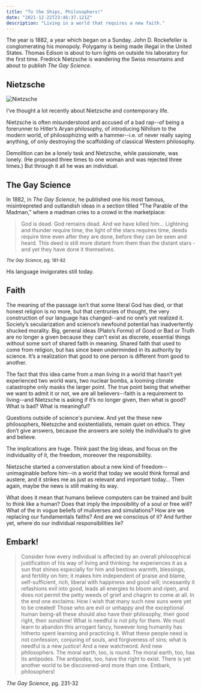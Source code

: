 ```yaml
---
title: "To the Ships, Philosophers!"
date: "2021-12-22T23:46:37.121Z"
description: "Living in a world that requires a new faith."
---
```


The year is 1882, a year which began on a Sunday. John D. Rockefeller is conglomerating his monopoly. Polygamy is being made illegal in the United States. Thomas Edison is about to turn lights on outside his laboratory for the first time. Fredrick Nietzsche is wandering the Swiss mountains and about to publish *The Gay Science*.

## Nietzsche
![Nietzsche](/images/to-the-ships-philosophers/Nietzsche.webp)

I’ve thought a lot recently about Nietzsche and contemporary life. 

Nietzsche is often misunderstood and accused of a bad rap--of being a forerunner to Hitler’s Aryan philosophy, of introducing Nihilism to the modern world, of philosophizing with a hammer--i.e. of never really saying anything, of only destroying the scaffolding of classical Western philosophy. 

Demolition can be a lonely task and Nietzsche, while passionate, was lonely. (He proposed three times to one woman and was rejected three times.) But through it all he was an individual.

## The Gay Science
In 1882, in *The Gay Science*, he published one his most famous, misintrepreted and outlandish ideas in a section titled “The Parable of the Madman,” where a madman cries to a crowd in the marketplace: 

> God is dead. God remains dead. And we have killed him… Lightning and thunder require time, the light of the stars requires time, deeds require time even after they are done, before they can be seen and heard. This deed is still more distant from them than the distant stars - and yet they have done it themselves.

<sub>*The Gay Science*, pg. 181-82</sub>

His language invigorates still today.

## Faith
The meaning of the passage isn’t that some literal God has died, or that honest religion is no more, but that centruries of thought, the very construction of our language has changed--and no one’s yet realized it. Society’s secularization and science’s newfound potential has inadvertently shucked morality. Big, general ideas (Plato’s *Forms*) of Good or Bad or Truth are no longer a given because they can’t exist as discrete, essential things without some sort of shared faith in meaning. Shared faith that used to come from religion, but has since been underminded in its authority by science. It’s a realization that good to one person is different from good to another.

The fact that this idea came from a man living in a world that hasn’t yet experienced two world wars, two nuclear bombs, a looming climate catastrophe only masks the larger point. The true point being that whether we want to admit it or not, we are all believers--faith is a requirement to living--and Nietzsche is asking if it’s no longer given, then what is good? What is bad? What is meaningful? 

Questions outside of science's purview. And yet the these new philosophers, Nietszche and existentialists, remain quiet on ethics. They don’t give answers, because the answers are solely the individual’s to give and believe. 

The implications are huge. Think past the big ideas, and focus on the individuality of it, the freedom, moreover the responsibility.

Nietzsche started a converstation about a new kind of freedom--unimaginable before him--in a world that today we would think formal and austere, and it strikes me as just as relevant and important today… Then again, maybe the news is still making its way.

What does it mean that humans believe computers can be trained and built to think like a human? Does that imply the imposibility of a soul or free will? What of the in vogue beliefs of muliverses and simulations? How are we replacing our fundamentals faiths? And are we conscious of it? And further yet, where do our individual responsibilities lie?

## Embark!

>Consider how every individual is affected by an overall philosophical justification of his way of living and thinking: he experiences it as a sun that shines especially for him and bestows warmth, blessings, and fertility on him; it makes him independent of praise and blame, self-sufficient, rich, liberal with happiness and good will; incessantly it refashions evil into good, leads all energies to bloom and ripen, and does not permit the petty weeds of grief and chagrin to come at all. In the end one exclaims: How I wish that many such new suns were yet to be created! Those who are evil or unhappy and the exceptional human being-all these should also have their philosophy, their good right, their sunshine! What is needful is not pity for them. We must learn to abandon this arrogant fancy, however long humanity has hitherto spent learning and practicing it. What these people need is not confession, conjuring of souls, and forgiveness of sins; what is needful is a new *justice*! And a new watchword. And new philosophers. The moral earth, too, is round. The moral earth, too, has its antipodes. The antipodes, too, have the right to exist. There is yet another world to be discovered-and more than one. Embark, philosophers!

*The Gay Science*, pg. 231-32
